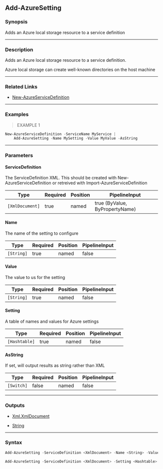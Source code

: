 Add-AzureSetting
----------------

### Synopsis
Adds an Azure local storage resource to a service definition

---

### Description

Adds an Azure local storage resource to a service definition.  

Azure local storage can create well-known directories on the host machine

---

### Related Links
* [New-AzureServiceDefinition](New-AzureServiceDefinition)

---

### Examples
> EXAMPLE 1

```PowerShell
New-AzureServiceDefinition -ServiceName MyService | 
    Add-AzureSetting -Name MySetting -Value MyValue -AsString
```

---

### Parameters
#### **ServiceDefinition**
The ServiceDefinition XML.  This should be created with New-AzureServiceDefinition or retreived with Import-AzureServiceDefinition

|Type           |Required|Position|PipelineInput                 |
|---------------|--------|--------|------------------------------|
|`[XmlDocument]`|true    |named   |true (ByValue, ByPropertyName)|

#### **Name**
The name of the setting to configure

|Type      |Required|Position|PipelineInput|
|----------|--------|--------|-------------|
|`[String]`|true    |named   |false        |

#### **Value**
The value to us for the setting

|Type      |Required|Position|PipelineInput|
|----------|--------|--------|-------------|
|`[String]`|true    |named   |false        |

#### **Setting**
A table of names and values for Azure settings

|Type         |Required|Position|PipelineInput|
|-------------|--------|--------|-------------|
|`[Hashtable]`|true    |named   |false        |

#### **AsString**
If set, will output results as string rather than XML

|Type      |Required|Position|PipelineInput|
|----------|--------|--------|-------------|
|`[Switch]`|false   |named   |false        |

---

### Outputs
* [Xml.XmlDocument](https://learn.microsoft.com/en-us/dotnet/api/System.Xml.XmlDocument)

* [String](https://learn.microsoft.com/en-us/dotnet/api/System.String)

---

### Syntax
```PowerShell
Add-AzureSetting -ServiceDefinition <XmlDocument> -Name <String> -Value <String> [-AsString] [<CommonParameters>]
```
```PowerShell
Add-AzureSetting -ServiceDefinition <XmlDocument> -Setting <Hashtable> [-AsString] [<CommonParameters>]
```
